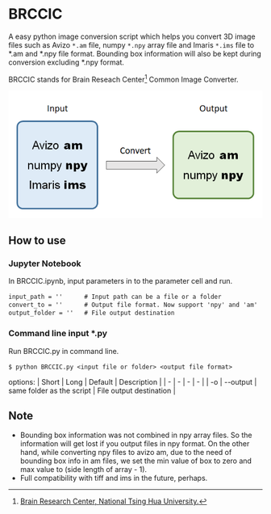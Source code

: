 # BRCCIC
A easy python image conversion script which helps you convert 3D image files such as Avizo `*.am` file, numpy `*.npy` array file and Imaris `*.ims` file to *.am and *.npy file format. Bounding box information will also be kept during conversion excluding *.npy format.

BRCCIC stands for Brain Reseach Center[^1] Common Image Converter.

![Conversion format](img_00.png)

## How to use

### Jupyter Notebook

In BRCCIC.ipynb, input parameters in to the parameter cell and run.
```
input_path = ''      # Input path can be a file or a folder
convert_to = ''      # Output file format. Now support 'npy' and 'am'
output_folder = ''   # File output destination
```

### Command line input *.py

Run BRCCIC.py in command line.
```
$ python BRCCIC.py <input file or folder> <output file format>
```
options:
| Short | Long | Default | Description |
| - | - | - | - |
| -o | --output | same folder as the script | File output destination |

## Note
- Bounding box information was not combined in npy array files. So the information will get lost if you output files in npy format. On the other hand, while converting npy files to avizo am, due to the need of bounding box info in am files, we set the min value of box to zero and max value to (side length of array - 1).
- Full compatibility with tiff and ims in the future, perhaps.

[^1]: [Brain Research Center, National Tsing Hua University.](http://brc.life.nthu.edu.tw/)